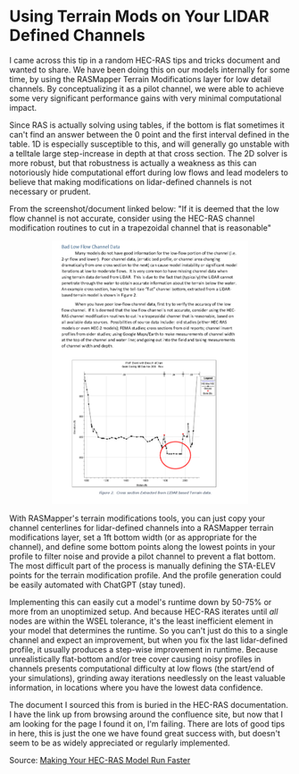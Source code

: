 # Using Terrain Mods on Your LIDAR Defined Channels

I came across this tip in a random HEC-RAS tips and tricks document and wanted to share. We have been doing this on our models internally for some time, by using the RASMapper Terrain Modifications layer for low detail channels. By conceptualizing it as a pilot channel, we were able to achieve some very significant performance gains with very minimal computational impact.

Since RAS is actually solving using tables, if the bottom is flat sometimes it can't find an answer between the 0 point and the first interval defined in the table. 1D is especially susceptible to this, and will generally go unstable with a telltale large step-increase in depth at that cross section. The 2D solver is more robust, but that robustness is actually a weakness as this can notoriously hide computational effort during low flows and lead modelers to believe that making modifications on lidar-defined channels is not necessary or prudent.

From the screenshot/document linked below:
"If it is deemed that the low flow channel is not accurate, consider using the HEC-RAS channel modification routines to cut in a trapezoidal channel that is reasonable"

<p align="center">
  <img src="img/LowDetailTerrainMods.png" width=70%>
</p>

With RASMapper's terrain modifications tools, you can just copy your channel centerlines for lidar-defined channels into a RASMapper terrain modifications layer, set a 1ft bottom width (or as appropriate for the channel), and define some bottom points along the lowest points in your profile to filter noise and provide a pilot channel to prevent a flat bottom. The most difficult part of the process is manually defining the STA-ELEV points for the terrain modification profile. And the profile generation could be easily automated with ChatGPT (stay tuned).

Implementing this can easily cut a model's runtime down by 50-75% or more from an unoptimized setup. And because HEC-RAS iterates until *all* nodes are within the WSEL tolerance, it's the least inefficient element in your model that determines the runtime. So you can't just do this to a single channel and expect an improvement, but when you fix the last lidar-defined profile, it usually produces a step-wise improvement in runtime. Because unrealistically flat-bottom and/or tree cover causing noisy profiles in channels presents computational difficulty at low flows (the start/end of your simulations), grinding away iterations needlessly on the least valuable information, in locations where you have the lowest data confidence.

The document I sourced this from is buried in the HEC-RAS documentation. I have the link up from browsing around the confluence site, but now that I am looking for the page I found it on, I'm failing. There are lots of good tips in here, this is just the one we have found great success with, but doesn't seem to be as widely appreciated or regularly implemented.

Source: [Making Your HEC-RAS Model Run Faster](https://www.hec.usace.army.mil/confluence/rasdocs/hgt/files/latest/91881845/105585053/2/1658159468274/Making+HEC-RASModels+Run+Faster.pdf)
